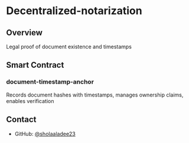 # Decentralized-notarization

## Overview

Legal proof of document existence and timestamps

## Smart Contract

### document-timestamp-anchor

Records document hashes with timestamps, manages ownership claims, enables verification

## Contact

- GitHub: [@sholaaladee23](https://github.com/sholaaladee23)
